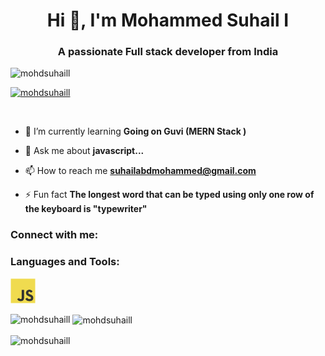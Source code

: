 <h1 align="center">Hi 👋, I'm Mohammed Suhail I</h1>
<h3 align="center">A passionate Full stack developer from India</h3>

<p align="left"> <img src="https://komarev.com/ghpvc/?username=mohdsuhaill&label=Profile%20views&color=0e75b6&style=flat" alt="mohdsuhaill" /> </p>

<p align="left"> <a href="https://github.com/ryo-ma/github-profile-trophy"><img src="https://github-profile-trophy.vercel.app/?username=mohdsuhaill" alt="mohdsuhaill" /></a> </p>

<p align="left"> <a href="https://twitter.com/" target="blank"><img src="https://img.shields.io/twitter/follow/?logo=twitter&style=for-the-badge" alt="" /></a> </p>

- 🌱 I’m currently learning **Going on Guvi (MERN Stack )**

- 💬 Ask me about **javascript...**

- 📫 How to reach me **suhailabdmohammed@gmail.com**

- ⚡ Fun fact **The longest word that can be typed using only one row of the keyboard is "typewriter"**

<h3 align="left">Connect with me:</h3>
<p align="left">
</p>

<h3 align="left">Languages and Tools:</h3>
<p align="left"> <a href="https://developer.mozilla.org/en-US/docs/Web/JavaScript" target="_blank" rel="noreferrer"> <img src="https://raw.githubusercontent.com/devicons/devicon/master/icons/javascript/javascript-original.svg" alt="javascript" width="40" height="40"/> </a> </p>

<p><img align="left" src="https://github-readme-stats.vercel.app/api/top-langs?username=mohdsuhaill&show_icons=true&locale=en&layout=compact" alt="mohdsuhaill" /></p>

<p>&nbsp;<img align="center" src="https://github-readme-stats.vercel.app/api?username=mohdsuhaill&show_icons=true&locale=en" alt="mohdsuhaill" /></p>

<p><img align="center" src="https://github-readme-streak-stats.herokuapp.com/?user=mohdsuhaill&" alt="mohdsuhaill" /></p>
